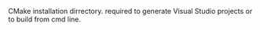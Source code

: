 CMake installation dirrectory.
required to generate Visual Studio projects or to build from cmd line.